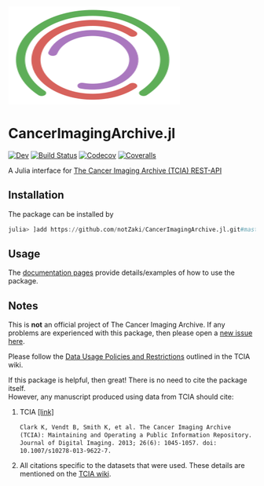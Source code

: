 <a href="#"><img src="./docs/src/assets/logo.svg" width="350" height="200"></img></a>
# CancerImagingArchive.jl

<!--
[![Stable](https://img.shields.io/badge/docs-stable-blue.svg)](https://notZaki.github.io/CancerImagingArchive.jl/stable)
-->
[![Dev](https://img.shields.io/badge/docs-dev-blue.svg)](https://notZaki.github.io/CancerImagingArchive.jl/dev)
[![Build Status](https://travis-ci.com/notZaki/CancerImagingArchive.jl.svg?branch=master)](https://travis-ci.com/notZaki/CancerImagingArchive.jl)
[![Codecov](https://codecov.io/gh/notZaki/CancerImagingArchive.jl/branch/master/graph/badge.svg)](https://codecov.io/gh/notZaki/CancerImagingArchive.jl)
[![Coveralls](https://coveralls.io/repos/github/notZaki/CancerImagingArchive.jl/badge.svg?branch=master)](https://coveralls.io/github/notZaki/CancerImagingArchive.jl?branch=master)

A Julia interface for [The Cancer Imaging Archive (TCIA) REST-API](https://wiki.cancerimagingarchive.net/display/Public/TCIA+Programmatic+Interface+%28REST+API%29+Usage+Guide)

## Installation

The package can be installed by

```julia
julia> ]add https://github.com/notZaki/CancerImagingArchive.jl.git#master
```

## Usage

The [documentation pages](https://notZaki.github.io/CancerImagingArchive.jl/dev) provide details/examples of how to use the package.   

## Notes

This is **not** an official project of The Cancer Imaging Archive. If any problems are experienced with this package, then please open a [new issue here](https://github.com/notZaki/CancerImagingArchive.jl/issues).

Please follow the [Data Usage Policies and Restrictions](https://wiki.cancerimagingarchive.net/display/Public/Data+Usage+Policies+and+Restrictions) outlined in the TCIA wiki.

If this package is helpful, then great! There is no need to cite the package itself.  
However, any manuscript produced using data from TCIA should cite: 

1. TCIA [[link]](https://www.ncbi.nlm.nih.gov/pubmed/23884657)
    ```
    Clark K, Vendt B, Smith K, et al. The Cancer Imaging Archive (TCIA): Maintaining and Operating a Public Information Repository. Journal of Digital Imaging. 2013; 26(6): 1045-1057. doi: 10.1007/s10278-013-9622-7.
    ```
2. All citations specific to the datasets that were used. These details are mentioned on the [TCIA wiki](https://wiki.cancerimagingarchive.net/display/Public/Data+Usage+Policies+and+Restrictions). 
